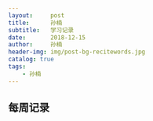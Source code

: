 ```yaml
---
layout:     post
title:      孙楠
subtitle:   学习记录
date:       2018-12-15
author:     孙楠
header-img: img/post-bg-recitewords.jpg
catalog: true
tags:
    - 孙楠
---
```

每周记录
----

